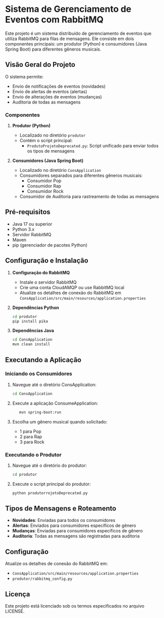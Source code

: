 # Sistema de Gerenciamento de Eventos com RabbitMQ

Este projeto é um sistema distribuído de gerenciamento de eventos que utiliza RabbitMQ para filas de mensagens. Ele consiste em dois componentes principais: um produtor (Python) e consumidores (Java Spring Boot) para diferentes gêneros musicais.

## Visão Geral do Projeto

O sistema permite:
- Envio de notificações de eventos (novidades)
- Envio de alertas de eventos (alertas)
- Envio de alterações de eventos (mudanças)
- Auditoria de todas as mensagens

### Componentes

1. **Produtor (Python)**
   - Localizado no diretório `produtor`
   - Contém o script principal:
     - `ProdutoProjetoDeprecated.py`: Script unificado para enviar todos os tipos de mensagens

2. **Consumidores (Java Spring Boot)**
   - Localizado no diretório `ConsApplication`
   - Consumidores separados para diferentes gêneros musicais:
     - Consumidor Pop
     - Consumidor Rap
     - Consumidor Rock
   - Consumidor de Auditoria para rastreamento de todas as mensagens

## Pré-requisitos

- Java 17 ou superior
- Python 3.x
- Servidor RabbitMQ
- Maven
- pip (gerenciador de pacotes Python)

## Configuração e Instalação

1. **Configuração do RabbitMQ**
   - Instale o servidor RabbitMQ
   - Crie uma conta CloudAMQP ou use RabbitMQ local
   - Atualize os detalhes de conexão do RabbitMQ em `ConsApplication/src/main/resources/application.properties`

2. **Dependências Python**
   ```bash
   cd produtor
   pip install pika
   ```

3. **Dependências Java**
   ```bash
   cd ConsApplication
   mvn clean install
   ```

## Executando a Aplicação

### Iniciando os Consumidores

1. Navegue até o diretório ConsApplication:
   ```bash
   cd ConsApplication
   ```

2. Execute a aplicação ConsumeApplication:
   ```bash
      mvn spring-boot:run
   ```

3. Escolha um gênero musical quando solicitado:
   - 1 para Pop
   - 2 para Rap
   - 3 para Rock

### Executando o Produtor

1. Navegue até o diretório do produtor:
   ```bash
   cd produtor
   ```

2. Execute o script principal do produtor:
   ```bash
   python produtorrojetoDeprecated.py
   ```

## Tipos de Mensagens e Roteamento

- **Novidades**: Enviadas para todos os consumidores
- **Alertas**: Enviados para consumidores específicos de gênero
- **Mudanças**: Enviadas para consumidores específicos de gênero
- **Auditoria**: Todas as mensagens são registradas para auditoria

## Configuração

Atualize os detalhes de conexão do RabbitMQ em:
- `ConsApplication/src/main/resources/application.properties`
- `produtor/rabbitmq_config.py`

## Licença

Este projeto está licenciado sob os termos especificados no arquivo LICENSE.
